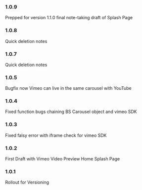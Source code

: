### 1.0.9 ###

Prepped for version 1.1.0 final note-taking draft of Splash Page

### 1.0.8 ###

Quick deletion notes

### 1.0.7 ###

Quick deletion notes

### 1.0.5 ###

Bugfix now Vimeo can live in the same carousel with YouTube

### 1.0.4 ###

Fixed function bugs chaining BS Carousel object and vimeo SDK

### 1.0.3 ###

Fixed falsy error with iframe check for vimeo SDK

### 1.0.2 ###

First Draft with Vimeo Video Preview Home Splash Page

### 1.0.1 ###

Rollout for Versioning